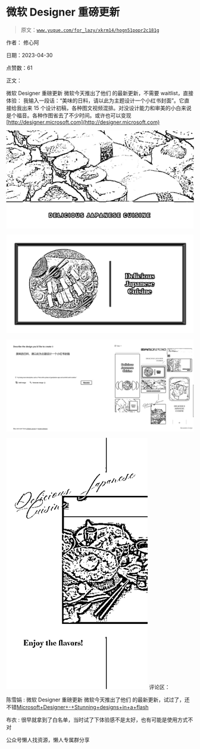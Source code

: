 # 微软 Designer 重磅更新

> 原文：[`www.yuque.com/for_lazy/xkrm14/hogn51popr2c181g`](https://www.yuque.com/for_lazy/xkrm14/hogn51popr2c181g)



作者： 修心阿



日期：2023-04-30



点赞数：61



正文：



微软 Designer 重磅更新 微软今天推出了他们 的最新更新，不需要 waitlist，直接体验： 我输入一段话：“美味的日料，请以此为主题设计一个小红书封面”。它直接给我出来 15 个设计初稿，各种图文视频混排。对没设计能力和审美的小白来说是个福音。各种作图省去了不少时间。或许也可以变现[http://designer.microsoft.com](http://designer.microsoft.com)



![](img/e5c6443fefb18c05674c98042ac1157d.png)



![](img/26cf8743b69558cd02f8ee9fbe2462c3.png)



![](img/82713cd8cbc29c56a14c4ab84d0bff5f.png)



![](img/3b620df807a76461e547bd8d759b9855.png)  <ne-p id="uf07d33de" data-lake-id="uf07d33de">评论区：



陈雪娟 : 微软 Designer 重磅更新 微软今天推出了他们 的最新更新，试过了，还不错[Microsoft+Designer+-+Stunning+designs+in+a+flash](http://designer.microsoft.com)



布衣 : 很早就拿到了白名单，当时试了下体验感不是太好，也有可能是使用方式不对



公众号懒人找资源，懒人专属群分享

</ne-p>